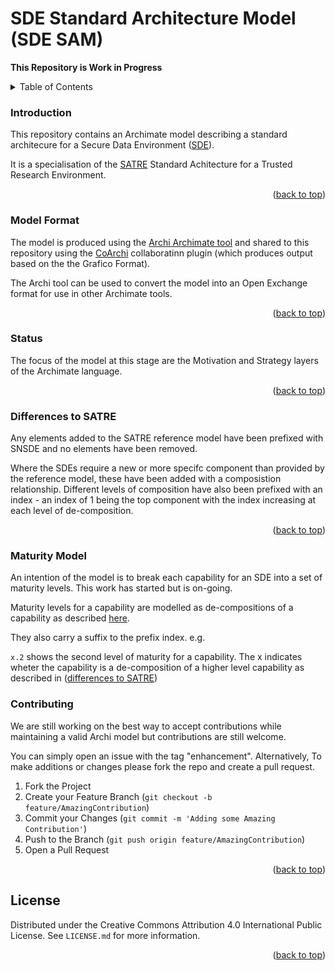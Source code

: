 <a name="readme-top"></a>
# SDE Standard Architecture Model (SDE SAM)

**This Repository is Work in Progress**

<!-- TABLE OF CONTENTS -->
<details>
  <summary>Table of Contents</summary>
  <ol>
    <li><a href="#introduction">Introduction</a></li>
    <li><a href="#modelformat">Model Format</a></li>
    <li><a href="#status">Status</a></li>
    <li><a href="#differences">Differences to SATRE</a></li>
    <li><a href="#contributing">Contributing</a></li>
    <li><a href="#license">License</a></li>
  </ol>
</details>

<!-- INTRODUCTION -->
### Introduction ###
This repository contains an Archimate model describing a standard architecure for a Secure Data Environment ([SDE](https://transform.england.nhs.uk/key-tools-and-info/data-saves-lives/secure-data-environments/)).

It is a specialisation of the [SATRE](https://satre-specification.readthedocs.io/en/stable/) Standard Achitecture for a Trusted Research Environment.

<p align="right">(<a href="#readme-top">back to top</a>)</p>

<!-- MODELFORMAT -->
### Model Format ###
The model is produced using the [Archi Archimate tool](https://www.archimatetool.com/) and shared to this repository using the [CoArchi](https://github.com/archimatetool/archi-modelrepository-plugin) collaboratinn plugin (which produces output based on the the Grafico Format).

The Archi tool can be used to convert the model into an Open Exchange format for use in other Archimate tools.

<p align="right">(<a href="#readme-top">back to top</a>)</p>

<!-- STATUS -->
### Status ###
The focus of the model at this stage are the Motivation and Strategy layers of the Archimate language.

<p align="right">(<a href="#readme-top">back to top</a>)</p>

<!-- DIFFERENCES -->
### Differences to SATRE ###
Any elements added to the SATRE reference model have been prefixed with SNSDE and no elements have been removed.

Where the SDEs require a new or more specifc component than provided by the reference model, these have been added with a composistion relationship. Different levels of composition have also been prefixed with an index - an index of 1 being the top component with the index increasing at each level of de-composition.

<p align="right">(<a href="#readme-top">back to top</a>)</p>

<!-- MATRURITYMODEL -->
### Maturity Model ###
An intention of the model is to break each capability for an SDE into a set of maturity levels. This work has started but is on-going.

Maturity levels for a capability are modelled as de-compositions of a capability  as described [here](https://ris.utwente.nl/ws/portalfiles/portal/18427685/2015_Capability_based_planning_with_ArchiMate.pdf). 

They also carry a suffix to the prefix index. e.g.

 `x.2` shows the second level of maturity for a capability. The x indicates wheter the capability is a de-composition of a higher level capability as described in (<a href="#differences">differences to SATRE</a>)  

<!-- CONTRIBUTING -->
### Contributing ###
We are still working on the best way to accept contributions while maintaining a valid Archi model but contributions are still welcome.

You can simply open an issue with the tag "enhancement". Alternatively, To make additions or changes please fork the repo and create a pull request. 

1. Fork the Project
2. Create your Feature Branch (`git checkout -b feature/AmazingContribution`)
3. Commit your Changes (`git commit -m 'Adding some Amazing Contribution'`)
4. Push to the Branch (`git push origin feature/AmazingContribution`)
5. Open a Pull Request

<p align="right">(<a href="#readme-top">back to top</a>)</p>

<!-- LICENSE -->
## License

Distributed under the Creative Commons Attribution 4.0 International Public License. See `LICENSE.md` for more information.

<p align="right">(<a href="#readme-top">back to top</a>)</p>
